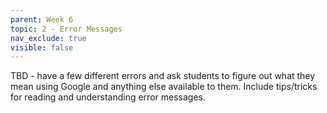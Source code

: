 ```yaml
---
parent: Week 6
topic: 2 - Error Messages
nav_exclude: true
visible: false
---
```


TBD - have a few different errors and ask students to figure out what they mean using Google and anything else available to them. Include tips/tricks for reading and understanding error messages.